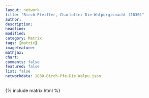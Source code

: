 ```yaml
---
layout: network
title: "Birch-Pfeiffer, Charlotte: Die Walpurgisnacht (1830)"
author:
description:
headline:
modified:
category: Matrix
tags: [matrix]
imagefeature: 
mathjax: 
chart: 
comments: false
featured: false
list: false
networkdata: 1830-Birch-Pfe-Die_Walpu.json
---
```

{% include matrix.html %}
